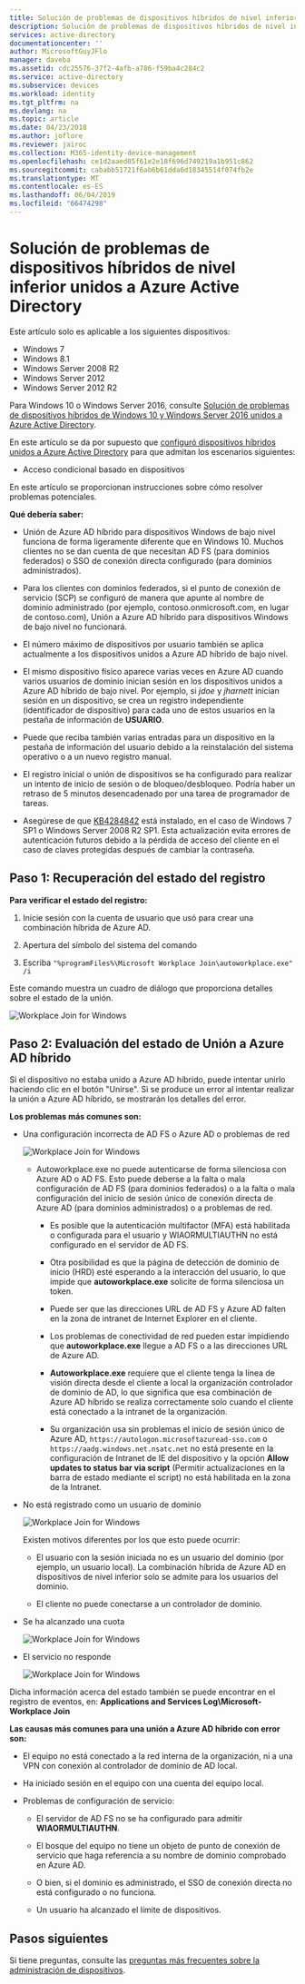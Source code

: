 ```yaml
---
title: Solución de problemas de dispositivos híbridos de nivel inferior unidos a Azure Active Directory | Microsoft Docs
description: Solución de problemas de dispositivos híbridos de nivel inferior unidos a Azure Active Directory
services: active-directory
documentationcenter: ''
author: MicrosoftGuyJFlo
manager: daveba
ms.assetid: cdc25576-37f2-4afb-a786-f59ba4c284c2
ms.service: active-directory
ms.subservice: devices
ms.workload: identity
ms.tgt_pltfrm: na
ms.devlang: na
ms.topic: article
ms.date: 04/23/2018
ms.author: joflore
ms.reviewer: jairoc
ms.collection: M365-identity-device-management
ms.openlocfilehash: ce1d2aaed85f61e2e18f696d749219a1b951c862
ms.sourcegitcommit: cababb51721f6ab6b61dda6d18345514f074fb2e
ms.translationtype: MT
ms.contentlocale: es-ES
ms.lasthandoff: 06/04/2019
ms.locfileid: "66474298"
---
```

# <a name="troubleshooting-hybrid-azure-active-directory-joined-down-level-devices"></a>Solución de problemas de dispositivos híbridos de nivel inferior unidos a Azure Active Directory 

Este artículo solo es aplicable a los siguientes dispositivos: 

- Windows 7 
- Windows 8.1 
- Windows Server 2008 R2 
- Windows Server 2012 
- Windows Server 2012 R2 
 

Para Windows 10 o Windows Server 2016, consulte [Solución de problemas de dispositivos híbridos de Windows 10 y Windows Server 2016 unidos a Azure Active Directory](troubleshoot-hybrid-join-windows-current.md).

En este artículo se da por supuesto que [configuró dispositivos híbridos unidos a Azure Active Directory](hybrid-azuread-join-plan.md) para que admitan los escenarios siguientes:

- Acceso condicional basado en dispositivos


En este artículo se proporcionan instrucciones sobre cómo resolver problemas potenciales.  

**Qué debería saber:** 

- Unión de Azure AD híbrido para dispositivos Windows de bajo nivel funciona de forma ligeramente diferente que en Windows 10. Muchos clientes no se dan cuenta de que necesitan AD FS (para dominios federados) o SSO de conexión directa configurado (para dominios administrados).

- Para los clientes con dominios federados, si el punto de conexión de servicio (SCP) se configuró de manera que apunte al nombre de dominio administrado (por ejemplo, contoso.onmicrosoft.com, en lugar de contoso.com), Unión a Azure AD híbrido para dispositivos Windows de bajo nivel no funcionará.

- El número máximo de dispositivos por usuario también se aplica actualmente a los dispositivos unidos a Azure AD híbrido de bajo nivel. 

- El mismo dispositivo físico aparece varias veces en Azure AD cuando varios usuarios de dominio inician sesión en los dispositivos unidos a Azure AD híbrido de bajo nivel.  Por ejemplo, si *jdoe* y *jharnett* inician sesión en un dispositivo, se crea un registro independiente (identificador de dispositivo) para cada uno de estos usuarios en la pestaña de información de **USUARIO**. 

- Puede que reciba también varias entradas para un dispositivo en la pestaña de información del usuario debido a la reinstalación del sistema operativo o a un nuevo registro manual.

- El registro inicial o unión de dispositivos se ha configurado para realizar un intento de inicio de sesión o de bloqueo/desbloqueo. Podría haber un retraso de 5 minutos desencadenado por una tarea de programador de tareas. 

- Asegúrese de que [KB4284842](https://support.microsoft.com/help/4284842) está instalado, en el caso de Windows 7 SP1 o Windows Server 2008 R2 SP1. Esta actualización evita errores de autenticación futuros debido a la pérdida de acceso del cliente en el caso de claves protegidas después de cambiar la contraseña.

## <a name="step-1-retrieve-the-registration-status"></a>Paso 1: Recuperación del estado del registro 

**Para verificar el estado del registro:**  

1. Inicie sesión con la cuenta de usuario que usó para crear una combinación híbrida de Azure AD.

2. Apertura del símbolo del sistema del comando 

3. Escriba `"%programFiles%\Microsoft Workplace Join\autoworkplace.exe" /i`

Este comando muestra un cuadro de diálogo que proporciona detalles sobre el estado de la unión.

![Workplace Join for Windows](./media/troubleshoot-hybrid-join-windows-legacy/01.png)


## <a name="step-2-evaluate-the-hybrid-azure-ad-join-status"></a>Paso 2: Evaluación del estado de Unión a Azure AD híbrido 

Si el dispositivo no estaba unido a Azure AD híbrido, puede intentar unirlo haciendo clic en el botón "Unirse". Si se produce un error al intentar realizar la unión a Azure AD híbrido, se mostrarán los detalles del error.


**Los problemas más comunes son:**

- Una configuración incorrecta de AD FS o Azure AD o problemas de red

    ![Workplace Join for Windows](./media/troubleshoot-hybrid-join-windows-legacy/02.png)
    
  - Autoworkplace.exe no puede autenticarse de forma silenciosa con Azure AD o AD FS. Esto puede deberse a la falta o mala configuración de AD FS (para dominios federados) o a la falta o mala configuración del inicio de sesión único de conexión directa de Azure AD (para dominios administrados) o a problemas de red. 
    
    - Es posible que la autenticación multifactor (MFA) está habilitada o configurada para el usuario y WIAORMULTIAUTHN no está configurado en el servidor de AD FS. 
     
    - Otra posibilidad es que la página de detección de dominio de inicio (HRD) esté esperando a la interacción del usuario, lo que impide que **autoworkplace.exe** solicite de forma silenciosa un token.
     
    - Puede ser que las direcciones URL de AD FS y Azure AD falten en la zona de intranet de Internet Explorer en el cliente.
     
    - Los problemas de conectividad de red pueden estar impidiendo que **autoworkplace.exe** llegue a AD FS o a las direcciones URL de Azure AD. 
     
    - **Autoworkplace.exe** requiere que el cliente tenga la línea de visión directa desde el cliente a local la organización controlador de dominio de AD, lo que significa que esa combinación de Azure AD híbrido se realiza correctamente solo cuando el cliente está conectado a la intranet de la organización.
     
    - Su organización usa sin problemas el inicio de sesión único de Azure AD, `https://autologon.microsoftazuread-sso.com` o `https://aadg.windows.net.nsatc.net` no está presente en la configuración de Intranet de IE del dispositivo y la opción **Allow updates to status bar via script** (Permitir actualizaciones en la barra de estado mediante el script) no está habilitada en la zona de la Intranet.

- No está registrado como un usuario de dominio

    ![Workplace Join for Windows](./media/troubleshoot-hybrid-join-windows-legacy/03.png)
    
    Existen motivos diferentes por los que esto puede ocurrir:
    
    - El usuario con la sesión iniciada no es un usuario del dominio (por ejemplo, un usuario local). La combinación híbrida de Azure AD en dispositivos de nivel inferior solo se admite para los usuarios del dominio.
    
    - El cliente no puede conectarse a un controlador de dominio.    

- Se ha alcanzado una cuota

    ![Workplace Join for Windows](./media/troubleshoot-hybrid-join-windows-legacy/04.png)

- El servicio no responde 

    ![Workplace Join for Windows](./media/troubleshoot-hybrid-join-windows-legacy/05.png)

Dicha información acerca del estado también se puede encontrar en el registro de eventos, en: **Applications and Services Log\Microsoft-Workplace Join**
  
**Las causas más comunes para una unión a Azure AD híbrido con error son:** 

- El equipo no está conectado a la red interna de la organización, ni a una VPN con conexión al controlador de dominio de AD local.

- Ha iniciado sesión en el equipo con una cuenta del equipo local. 

- Problemas de configuración de servicio: 

  - El servidor de AD FS no se ha configurado para admitir **WIAORMULTIAUTHN**. 

  - El bosque del equipo no tiene un objeto de punto de conexión de servicio que haga referencia a su nombre de dominio comprobado en Azure AD. 
  
  - O bien, si el dominio es administrado, el SSO de conexión directa no está configurado o no funciona.

  - Un usuario ha alcanzado el límite de dispositivos. 

## <a name="next-steps"></a>Pasos siguientes

Si tiene preguntas, consulte las [preguntas más frecuentes sobre la administración de dispositivos](faq.md).  
